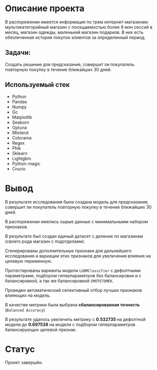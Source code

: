 # Описание проекта

В распоряжении имеется информация по трем интернет-магазинам: мультикатегорийный магазин с посещаемостью более 8 млн сессий в месяц, магазин одежды, маленький магазин подарков.
В них есть обезличенная история покупок клиентов за определенный период.

## Задачи:

Создать решение для предсказания, совершит ли покупатель повторную покупку в течение ближайших 30 дней.

## Используемый стек

- Python
- Pandas
- Numpy
- Gc
- Matplotlib
- Seaborn
- Optuna
- Mlxtend
- Colorama
- Regex
- Phik
- Sklearn
- Lightgbm
- Python-magic
- Crucio


# Вывод

В результате исследования была создана модель для предсказания, совершит ли покупатель повторную покупку в течение ближайших 30 дней.

В распоряжении имелись сырые данные с минимальнымм набором признаков.

В результате был создан единый датасет с деление по магазинам (своего рода магазин с подотделами).

Сгенерированы дополнительные признаки для дальнейшего исследования и вариации этих признаков для увеличения влияния на целевую переменную.

Протестированы варианты модели `LGBMClassifier` с дефолтными параметрами, подбором гиперпараметров без балансировки и с балансировкой, а так же балансировкой `SMOTETOMEK`.

Проведен автоматический селективный отбор лучших признаков влияющих на модель.

В качестве метрики была выбрана **сбалансированная точность** (`Balanced Accuracy`)

В результате удалось увеличить метрику с **0.532735** на дефолтной модели до **0.697538** на модели с подбором гиперпараметров балансирующих целевой признак.


# Статус

Проект завершён.
